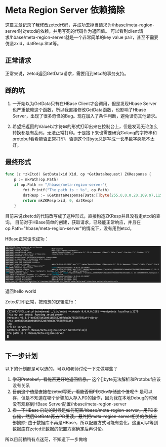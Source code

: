 # Meta Region Server 依赖摘除

这篇文章记录了我修改zetcd代码，并成功去掉当请求为/hbase/meta-region-server时对etcd的依赖，并用写死的代码作为返回值。
可以看到client请求/hbase/meta-region-server就是一个非常简单的key value pair，甚至不需要仿造zxid，datResp.Stat等。

## 正常请求
正常来说，zetcd返回GetData请求，需要用到etcd的事务支持。


## 踩的坑

1. 一开始以为GetData只有在HBase Client才会调用，但是发现Hbase Server也严重依赖这个函数，所以我直接修改GetData函数，也影响了Hbase Server，出现了很多奇怪的Bug。现在加入了条件判断，避免误伤其他请求。

2. 希望把返回的Value以字符串的形式打印出来在控制台上，但是发现无论怎么转换都是有乱码，无法正常打印。于是接下来也需要研究Golang的字符串和protobuf看看能否正常打印，否则这个[]byte总是写成一长串数字感觉不太好。



## 最终形式
```go
func (z *zkEtcd) GetData(xid Xid, op *GetDataRequest) ZKResponse {
	p := mkPath(op.Path)
	if op.Path == "/hbase/meta-region-server"{
		fmt.Printf("The path is : %s", op.Path)
		datResp := &GetDataResponse{Data:[]byte{255,0,0,0,20,109,97,115,116,101,114,58,49,54,48,48,48,238,184,44 ,12 ,55 ,147 ,137 ,251 ,80 ,66 ,85 ,70 ,10 ,24 ,10 ,12 ,49 ,48 ,46 ,57 ,49 ,46 ,52 ,52 ,46 ,49 ,50 ,50 ,16 ,148 ,125 ,24,211,141,170,170,182,46,16,0,24,3}} // region server的地址 
		return mkZKResp(xid, 0, datResp)
	}
```

目前来说zketcd的代码改写成了这种形式，直接构造ZKResp并且没有走etcd的查询。
目前对于HBase简单的创建，获取请求，已经能正常响应，并且在op.Path="hbase/meta-region-server"的情况下，没有用到etcd。

HBase正常请求成功：

![image-20200720101056337](./img/image-20200720101056337.png)

返回hello world



Zetcd打印正常，按预想的逻辑进行：

![image-20200720101150109](./img/image-20200720101150109.png)

## 下一步计划

以下的计划都是可以选的，可以和老师讨论一下先做哪些？

1. ~~学习Protobuf，看能否更好地返回信息。~~ 这个[]byte无法解析和Protobuf应该没有关系
2. ~~目前这个值是直接在zetcd写死，看能否用PD来kv存储这个值呢？~~ 是可以存，但是不知道在哪个步骤加入存入PD的操作，因为我在本地Debug的时候没有观察到HBase Server配置/hbase/meta-region-server
3. ~~看一下HBase 启动的时候是如何配置/hbase/meta-region-server，用PD来存储，然后GetData再去PD里读，最终把meta-region-server相关的依赖全部摘除.~~ 由于数据库不再是HBase，所以配置方式可能有变化，这里可以等到数据库在zetcd元数据的配置方案确定后再讨论。

所以目前稍稍有点迷茫，不知道下一步做啥
